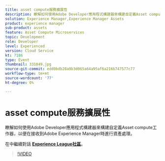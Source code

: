 ```yaml
---
title: asset compute服務擴展性
description: 瞭解如何使用Adobe Developer應用程式構建器來構建自定義Asset compute工作器，以便在接收到Adobe Experience Manager時進行資產處理。 本次會議是作為Adobe Developers Live內容活動的一部分進行的。
solution: Experience Manager,Experience Manager Assets
product: experience manager
sub-product: assets
feature: Asset Compute Microservices
topic: Development
role: Developer
level: Experienced
version: Cloud Service
kt: 7186
type: Event
thumbnail: 331849.jpg
source-git-commit: edd0bdb28a9b3d065a64a95af6a216b747577c77
workflow-type: tm+mt
source-wordcount: '77'
ht-degree: 0%

---
```


# asset compute服務擴展性

瞭解如何使用Adobe Developer應用程式構建器來構建自定義Asset compute工作器，以便在接收到Adobe Experience Manager時進行資產處理。

在中繼續對話 **[Experience League社區](http://adobe.ly/36Yd3v6)**。

>[!VIDEO](https://video.tv.adobe.com/v/331849/?quality=12&learn=on&hidetitle=true)
